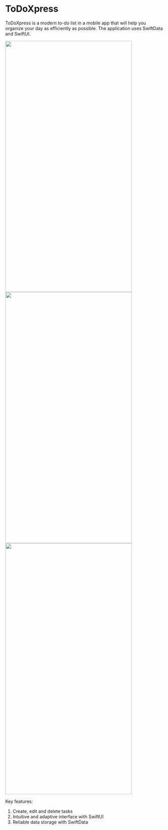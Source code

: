 # ToDoXpress
ToDoXpress is a modern to-do list in a mobile app that will help you organize your day as efficiently as possible. The application uses SwiftData and SwiftUI.

<img src="https://github.com/ivandzz/ToDoXpress/assets/148357385/3ab9a959-bf3b-4841-83dd-7a92d564543f" width="400" height="790">
<img src="https://github.com/ivandzz/ToDoXpress/assets/148357385/26fb7d0a-c02b-4091-9864-bbd372166504" width="400" height="790">
<img src="https://github.com/ivandzz/ToDoXpress/assets/148357385/5a3097eb-8ed1-4e7a-b980-6d15edab928a" width="400" height="790">

Key features:
1. Create, edit and delete tasks
2. Intuitive and adaptive interface with SwiftUI
3. Reliable data storage with SwiftData 
